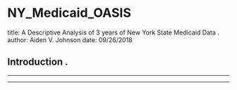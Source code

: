 # NY_Medicaid_OASIS
title: A Descriptive Analysis of 3 years of New York State Medicaid Data . 
author: Aiden V. Johnson 
date: 09/26/2018 

## Introduction . 
---


---



